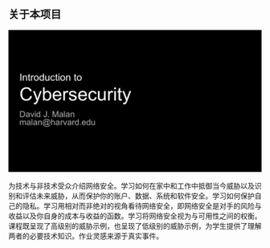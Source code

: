 ## 关于本项目

![image-20250319111937545](assets/image-20250319111937545.png)

为技术与非技术受众介绍网络安全。学习如何在家中和工作中抵御当今威胁以及识别和评估未来威胁，从而保护你的账户、数据、系统和软件安全。学习如何保护自己的隐私。学习用相对而非绝对的视角看待网络安全，即网络安全是对手的风险与收益以及你自身的成本与收益的函数。学习将网络安全视为与可用性之间的权衡。课程既呈现了高级别的威胁示例，也呈现了低级别的威胁示例，为学生提供了理解两者的必要技术知识。作业灵感来源于真实事件。